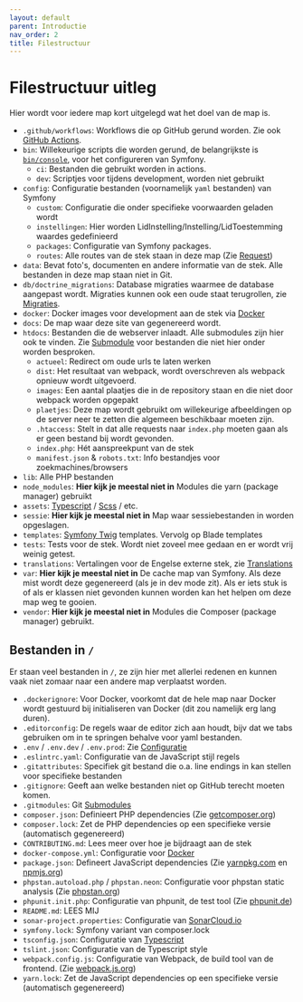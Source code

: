 ```yaml
---
layout: default
parent: Introductie
nav_order: 2
title: Filestructuur
---
```


# Filestructuur uitleg

Hier wordt voor iedere map kort uitgelegd wat het doel van de map is.

* `.github/workflows`: Workflows die op GitHub gerund worden. Zie ook [GitHub Actions](../deploy/ci.md).
* `bin`: Willekeurige scripts die worden gerund, de belangrijkste is [`bin/console`](https://symfony.com/doc/5.4/console.html), voor het configureren van Symfony.
  * `ci`: Bestanden die gebruikt worden in actions.
  * `dev`: Scriptjes voor tijdens development, worden niet gebruikt
* `config`: Configuratie bestanden (voornamelijk `yaml` bestanden) van Symfony
  * `custom`: Configuratie die onder specifieke voorwaarden geladen wordt
  * `instellingen`: Hier worden LidInstelling/Instelling/LidToestemming waardes gedefinieerd
  * `packages`: Configuratie van Symfony packages.
  * `routes`: Alle routes van de stek staan in deze map (Zie [Request](request.md))
* `data`: Bevat foto's, documenten en andere informatie van de stek. Alle bestanden in deze map staan niet in Git.
* `db/doctrine_migrations`: Database migraties waarmee de database aangepast wordt. Migraties kunnen ook een oude staat terugrollen, zie [Migraties](../deploy/migraties.md).
* `docker`: Docker images voor development aan de stek via [Docker](installatie-docker.md)
* `docs`: De map waar deze site van gegenereerd wordt.
* `htdocs`: Bestanden die de webserver inlaadt. Alle submodules zijn hier ook te vinden. Zie [Submodule](../submodule.md) voor bestanden die niet hier onder worden besproken.
  * `actueel`: Redirect om oude urls te laten werken
  * `dist`: Het resultaat van webpack, wordt overschreven als webpack opnieuw wordt uitgevoerd.
  * `images`: Een aantal plaatjes die in de repository staan en die niet door webpack worden opgepakt
  * `plaetjes`: Deze map wordt gebruikt om willekeurige afbeeldingen op de server neer te zetten die algemeen beschikbaar moeten zijn.
  * `.htaccess`: Stelt in dat alle requests naar `index.php` moeten gaan als er geen bestand bij wordt gevonden.
  * `index.php`: Hét aanspreekpunt van de stek
  * `manifest.json` & `robots.txt`: Info bestandjes voor zoekmachines/browsers
* `lib`: Alle PHP bestanden
* `node_modules`: **Hier kijk je meestal niet in** Modules die yarn (package manager) gebruikt
* `assets`: [Typescript](../frontend/typescript.md) / [Scss](../frontend/styles.md) / etc.
* `sessie`: **Hier kijk je meestal niet in** Map waar sessiebestanden in worden opgeslagen.
* `templates`: [Symfony Twig](../backend/twig.md) templates. Vervolg op Blade templates
* `tests`: Tests voor de stek. Wordt niet zoveel mee gedaan en er wordt vrij weinig getest.
* `translations`: Vertalingen voor de Engelse externe stek, zie [Translations](../onderdelen/translations.md)
* `var`: **Hier kijk je meestal niet in** De cache map van Symfony. Als deze mist wordt deze gegenereerd (als je in dev mode zit). Als er iets stuk is of als er klassen niet gevonden kunnen worden kan het helpen om deze map weg te gooien.
* `vendor`: **Hier kijk je meestal niet in** Modules die Composer (package manager) gebruikt.

## Bestanden in `/`

Er staan veel bestanden in `/`, ze zijn hier met allerlei redenen en kunnen vaak niet zomaar naar een andere map verplaatst worden.

* `.dockerignore`: Voor Docker, voorkomt dat de hele map naar Docker wordt gestuurd bij initialiseren van Docker (dit zou namelijk erg lang duren).
* `.editorconfig`: De regels waar de editor zich aan houdt, bijv dat we tabs gebruiken om in te springen behalve voor yaml bestanden.
* `.env` / `.env.dev` / `.env.prod`: Zie [Configuratie](configuratie.md)
* `.eslintrc.yaml`: Configuratie van de JavaScript stijl regels
* `.gitattributes`: Specifiek git bestand die o.a. line endings in kan stellen voor specifieke bestanden
* `.gitignore`: Geeft aan welke bestanden niet op GitHub terecht moeten komen.
* `.gitmodules`: Git [Submodules](../submodule.md)
* `composer.json`: Definieert PHP dependencies (Zie [getcomposer.org](https://getcomposer.org/))
* `composer.lock`: Zet de PHP dependencies op een specifieke versie (automatisch gegenereerd)
* `CONTRIBUTING.md`: Lees meer over hoe je bijdraagt aan de stek
* `docker-compose.yml`: Configuratie voor [Docker](installatie-docker.md)
* `package.json`: Defineert JavaScript dependencies (Zie [yarnpkg.com](https://yarnpkg.com/) en [npmjs.org](https://npmjs.org/))
* `phpstan.autoload.php` / `phpstan.neon`: Configuratie voor phpstan static analysis (Zie [phpstan.org](https://phpstan.org/))
* `phpunit.init.php`: Configuratie van phpunit, de test tool (Zie [phpunit.de](https://phpunit.de/))
* `README.md`: LEES MIJ
* `sonar-project.properties`: Configuratie van [SonarCloud.io](https://sonarcloud.io/dashboard?id=csrdelft_csrdelft.nl)
* `symfony.lock`: Symfony variant van composer.lock
* `tsconfig.json`: Configuratie van [Typescript](../frontend/typescript.md)
* `tslint.json`: Configuratie van de Typescript style
* `webpack.config.js`: Configuratie van Webpack, de build tool van de frontend. (Zie [webpack.js.org](https://webpack.js.org/))
* `yarn.lock`: Zet de JavaScript dependencies op een specifieke versie (automatisch gegenereerd)

